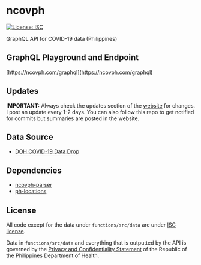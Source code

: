 # ncovph

[![License: ISC](https://img.shields.io/badge/License-ISC-blue.svg)](https://raw.githubusercontent.com/hyubs/ncovph/master/LICENSE)

GraphQL API for COVID-19 data (Philippines)

## GraphQL Playground and Endpoint

[https://ncovph.com/graphql](https://ncovph.com/graphql)

## Updates

**IMPORTANT:** Always check the updates section of the [website](https://ncovph.com) for changes. I post an update every 1-2 days. You can also follow this repo to get notified for commits but summaries are posted in the website.

## Data Source

* [DOH COVID-19 Data Drop](https://drive.google.com/drive/folders/10VkiUA8x7TS2jkibhSZK1gmWxFM-EoZP)

## Dependencies

* [ncovph-parser](https://github.com/hyubs/ncovph-parser)
* [ph-locations](https://github.com/hyubs/ph-locations)

## License

All code except for the data under `functions/src/data` are under [ISC license](https://github.com/hyubs/ncovph/blob/master/LICENSE).

Data in `functions/src/data` and everything that is outputted by the API is governed by the [Privacy and Confidentiality Statement](https://drive.google.com/file/d/16IoGNbsG9GiKfhafJX4QSyhZLqPb650k/view?usp=sharing) of the Republic of the Philippines Department of Health.
